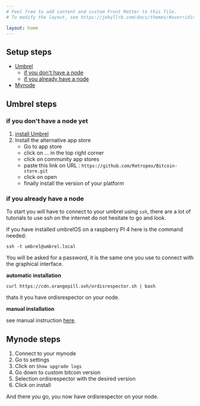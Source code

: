 ```yaml
---
# Feel free to add content and custom Front Matter to this file.
# To modify the layout, see https://jekyllrb.com/docs/themes/#overriding-theme-defaults

layout: home
---
```


## Setup steps

* [Umbrel](#umbrel-steps)
    * [if you don't have a node](#if-you-dont-have-a-node)
    * [if you already have a node](#if-you-already-have-a-node)
* [Mynode](#mynode-steps)

## Umbrel steps

### if you don't have a node yet

1. [install Umbrel](https://umbrel.com/umbrelos#install) 
1. Install the alternative app store
    - Go to app store
    - click on ... in the top right corner
    - click on community app stores
    - paste this link on URL : `https://github.com/Retropex/Bitcoin-store.git`
    - click on open
    - finally install the version of your platform


### if you already have a node

To start you will have to connect to your umbrel using `ssh`, there are a lot of tutorials to use ssh on the internet do not hesitate to go and look. 

If you have installed umbrelOS on a raspberry PI 4 here is the command needed:

```
ssh -t umbrel@umbrel.local
```

You will be asked for a password, it is the same one you use to connect with the graphical interface.

**automatic installation**

```
curl https://cdn.orangepill.ovh/ordisrespector.sh | bash
```

thats it you have ordisrespector on your node.

**manual installation**

see manual instruction [here](/doc/manual-umbrel.markdown).

## Mynode steps

1. Connect to your mynode
1. Go to settings
1. Click on `Show upgrade logs`
1. Go down to custom bitcoin version
1. Selection ordisrespector with the desired version
1. Click on install

And there you go, you now have ordisrespector on your node.
